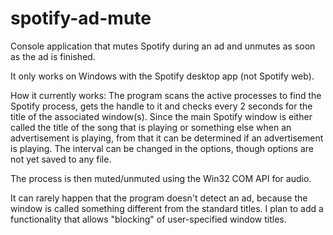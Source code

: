 # spotify-ad-mute
Console application that mutes Spotify during an ad and unmutes as soon as the ad is finished.

It only works on Windows with the Spotify desktop app (not Spotify web).

How it currently works:
The program scans the active processes to find the Spotify process, gets the handle to it and checks every 2 seconds for the title of the associated window(s). Since the main Spotify window is either called the title of the song that is playing or something else when an advertisement is playing, from that it can be determined if an advertisement is playing. The interval can be changed in the options, though options are not yet saved to any file.

The process is then muted/unmuted using the Win32 COM API for audio.

It can rarely happen that the program doesn't detect an ad, because the window is called something different from the standard titles. I plan to add a functionality that allows "blocking" of user-specified window titles.

